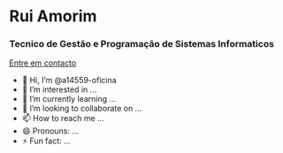 <h1>Rui Amorim</h1>
<h3>Tecnico de Gestão e Programação de Sistemas Informaticos</h3>
<a href="mailto:a14559@oficina.pt">
  Entre em contacto
</a>

- 👋 Hi, I’m @a14559-oficina
- 👀 I’m interested in ...
- 🌱 I’m currently learning ...
- 💞️ I’m looking to collaborate on ...
- 📫 How to reach me ...
- 😄 Pronouns: ...
- ⚡ Fun fact: ...

<!---
a14559-oficina/a14559-oficina is a ✨ special ✨ repository because its `README.md` (this file) appears on your GitHub profile.
You can click the Preview link to take a look at your changes.
--->

